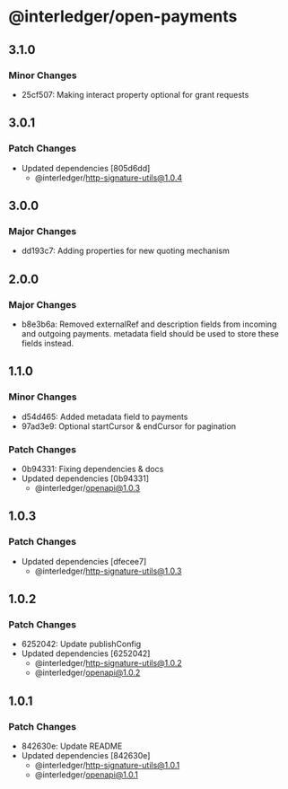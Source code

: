 # @interledger/open-payments

## 3.1.0

### Minor Changes

- 25cf507: Making interact property optional for grant requests

## 3.0.1

### Patch Changes

- Updated dependencies [805d6dd]
  - @interledger/http-signature-utils@1.0.4

## 3.0.0

### Major Changes

- dd193c7: Adding properties for new quoting mechanism

## 2.0.0

### Major Changes

- b8e3b6a: Removed externalRef and description fields from incoming and outgoing payments. metadata field should be used to store these fields instead.

## 1.1.0

### Minor Changes

- d54d465: Added metadata field to payments
- 97ad3e9: Optional startCursor & endCursor for pagination

### Patch Changes

- 0b94331: Fixing dependencies & docs
- Updated dependencies [0b94331]
  - @interledger/openapi@1.0.3

## 1.0.3

### Patch Changes

- Updated dependencies [dfecee7]
  - @interledger/http-signature-utils@1.0.3

## 1.0.2

### Patch Changes

- 6252042: Update publishConfig
- Updated dependencies [6252042]
  - @interledger/http-signature-utils@1.0.2
  - @interledger/openapi@1.0.2

## 1.0.1

### Patch Changes

- 842630e: Update README
- Updated dependencies [842630e]
  - @interledger/http-signature-utils@1.0.1
  - @interledger/openapi@1.0.1
